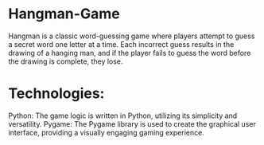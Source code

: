 # Hangman-Game
Hangman is a classic word-guessing game where players attempt to guess a secret word one letter at a time. Each incorrect guess results in the drawing of a hanging man, and if the player fails to guess the word before the drawing is complete, they lose.

# Technologies:
Python: The game logic is written in Python, utilizing its simplicity and versatility.
Pygame: The Pygame library is used to create the graphical user interface, providing a visually engaging gaming experience.
